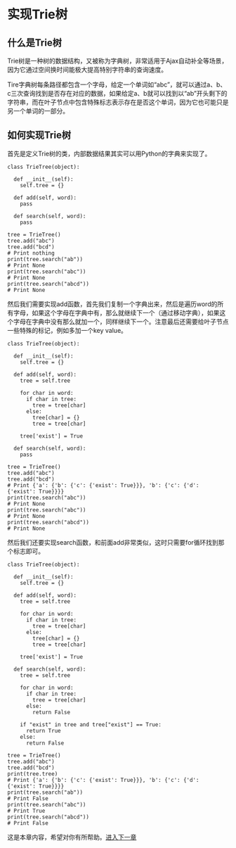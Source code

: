 
# 实现Trie树

## 什么是Trie树

Trie树是一种树的数据结构，又被称为字典树，非常适用于Ajax自动补全等场景，因为它通过空间换时间能极大提高特别字符串的查询速度。

Tire字典树每条路径都包含一个字母，给定一个单词如“abc”，就可以通过a、b、c三次查询找到是否存在对应的数据，如果给定a、b就可以找到以“ab”开头剩下的字符串，而在叶子节点中包含特殊标志表示存在是否这个单词，因为它也可能只是另一个单词的一部分。

## 如何实现Trie树

首先是定义Trie树的类，内部数据结果其实可以用Python的字典来实现了。

```
class TrieTree(object):

  def __init__(self):
    self.tree = {}

  def add(self, word):
    pass

  def search(self, word):
    pass

tree = TrieTree()
tree.add("abc")
tree.add("bcd")
# Print nothing
print(tree.search("ab"))
# Print None
print(tree.search("abc"))
# Print None
print(tree.search("abcd"))
# Print None
```

然后我们需要实现add函数，首先我们复制一个字典出来，然后是遍历word的所有字母，如果这个字母在字典中有，那么就继续下一个（通过移动字典），如果这个字母在字典中没有那么就加一个，同样继续下一个。注意最后还需要给叶子节点一些特殊的标记，例如多加一个key value。

```
class TrieTree(object):

  def __init__(self):
    self.tree = {}

  def add(self, word):
    tree = self.tree

    for char in word:
      if char in tree:
        tree = tree[char]
      else:
        tree[char] = {}
        tree = tree[char]

    tree['exist'] = True

  def search(self, word):
    pass

tree = TrieTree()
tree.add("abc")
tree.add("bcd")
# Print {'a': {'b': {'c': {'exist': True}}}, 'b': {'c': {'d': {'exist': True}}}}
print(tree.search("abc"))
# Print None
print(tree.search("abc"))
# Print None
print(tree.search("abcd"))
# Print None
```

然后我们还要实现search函数，和前面add非常类似，这时只需要for循环找到那个标志即可。

```
class TrieTree(object):

  def __init__(self):
    self.tree = {}

  def add(self, word):
    tree = self.tree

    for char in word:
      if char in tree:
        tree = tree[char]
      else:
        tree[char] = {}
        tree = tree[char]

    tree['exist'] = True

  def search(self, word):
    tree = self.tree

    for char in word:
      if char in tree:
        tree = tree[char]
      else:
        return False

    if "exist" in tree and tree["exist"] == True:
      return True
    else:
      return False

tree = TrieTree()
tree.add("abc")
tree.add("bcd")
print(tree.tree)
# Print {'a': {'b': {'c': {'exist': True}}}, 'b': {'c': {'d': {'exist': True}}}}
print(tree.search("ab"))
# Print False
print(tree.search("abc"))
# Print True
print(tree.search("abcd"))
# Print False
```

这是本章内容，希望对你有所帮助。[进入下一章](./013Trie树.md)